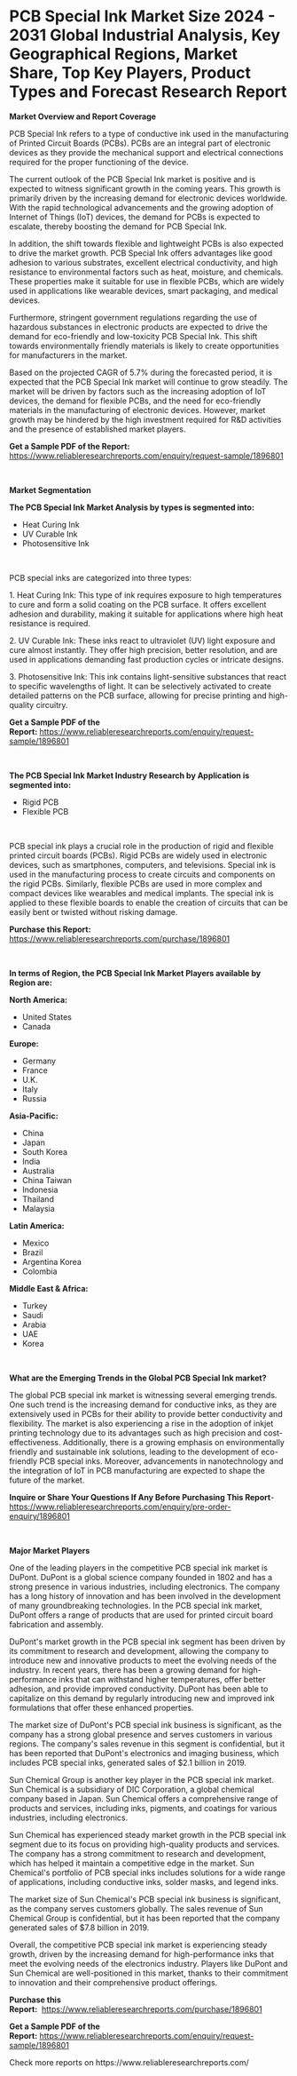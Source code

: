 <p><h1>PCB Special Ink Market Size 2024 - 2031 Global Industrial Analysis, Key Geographical Regions, Market Share, Top Key Players, Product Types and Forecast Research Report</h1></p><p><strong>Market Overview and Report Coverage</strong></p>
<p><p>PCB Special Ink refers to a type of conductive ink used in the manufacturing of Printed Circuit Boards (PCBs). PCBs are an integral part of electronic devices as they provide the mechanical support and electrical connections required for the proper functioning of the device.</p><p>The current outlook of the PCB Special Ink market is positive and is expected to witness significant growth in the coming years. This growth is primarily driven by the increasing demand for electronic devices worldwide. With the rapid technological advancements and the growing adoption of Internet of Things (IoT) devices, the demand for PCBs is expected to escalate, thereby boosting the demand for PCB Special Ink.</p><p>In addition, the shift towards flexible and lightweight PCBs is also expected to drive the market growth. PCB Special Ink offers advantages like good adhesion to various substrates, excellent electrical conductivity, and high resistance to environmental factors such as heat, moisture, and chemicals. These properties make it suitable for use in flexible PCBs, which are widely used in applications like wearable devices, smart packaging, and medical devices.</p><p>Furthermore, stringent government regulations regarding the use of hazardous substances in electronic products are expected to drive the demand for eco-friendly and low-toxicity PCB Special Ink. This shift towards environmentally friendly materials is likely to create opportunities for manufacturers in the market.</p><p>Based on the projected CAGR of 5.7% during the forecasted period, it is expected that the PCB Special Ink market will continue to grow steadily. The market will be driven by factors such as the increasing adoption of IoT devices, the demand for flexible PCBs, and the need for eco-friendly materials in the manufacturing of electronic devices. However, market growth may be hindered by the high investment required for R&D activities and the presence of established market players.</p></p>
<p><strong>Get a Sample PDF of the Report:</strong> <a href="https://www.reliableresearchreports.com/enquiry/request-sample/1896801">https://www.reliableresearchreports.com/enquiry/request-sample/1896801</a></p>
<p>&nbsp;</p>
<p><strong>Market Segmentation</strong></p>
<p><strong>The PCB Special Ink Market Analysis by types is segmented into:</strong></p>
<p><ul><li>Heat Curing Ink</li><li>UV Curable Ink</li><li>Photosensitive Ink</li></ul></p>
<p>&nbsp;</p>
<p><p>PCB special inks are categorized into three types: </p><p>1. Heat Curing Ink: This type of ink requires exposure to high temperatures to cure and form a solid coating on the PCB surface. It offers excellent adhesion and durability, making it suitable for applications where high heat resistance is required.</p><p>2. UV Curable Ink: These inks react to ultraviolet (UV) light exposure and cure almost instantly. They offer high precision, better resolution, and are used in applications demanding fast production cycles or intricate designs.</p><p>3. Photosensitive Ink: This ink contains light-sensitive substances that react to specific wavelengths of light. It can be selectively activated to create detailed patterns on the PCB surface, allowing for precise printing and high-quality circuitry.</p></p>
<p><strong>Get a Sample PDF of the Report:</strong>&nbsp;<a href="https://www.reliableresearchreports.com/enquiry/request-sample/1896801">https://www.reliableresearchreports.com/enquiry/request-sample/1896801</a></p>
<p>&nbsp;</p>
<p><strong>The PCB Special Ink Market Industry Research by Application is segmented into:</strong></p>
<p><ul><li>Rigid PCB</li><li>Flexible PCB</li></ul></p>
<p>&nbsp;</p>
<p><p>PCB special ink plays a crucial role in the production of rigid and flexible printed circuit boards (PCBs). Rigid PCBs are widely used in electronic devices, such as smartphones, computers, and televisions. Special ink is used in the manufacturing process to create circuits and components on the rigid PCBs. Similarly, flexible PCBs are used in more complex and compact devices like wearables and medical implants. The special ink is applied to these flexible boards to enable the creation of circuits that can be easily bent or twisted without risking damage.</p></p>
<p><strong>Purchase this Report:</strong>&nbsp; <a href="https://www.reliableresearchreports.com/purchase/1896801">https://www.reliableresearchreports.com/purchase/1896801</a></p>
<p>&nbsp;</p>
<p><strong>In terms of Region, the PCB Special Ink Market Players available by Region are:</strong></p>
<p>
    <p> <strong> North America: </strong>
        <ul>
            <li>United States</li>
            <li>Canada</li>
        </ul>
        </p> 
    <p> <strong> Europe: </strong>
        <ul>
            <li>Germany</li>
            <li>France</li>
            <li>U.K.</li>
            <li>Italy</li>
            <li>Russia</li>
        </ul>
        </p> 
    <p> <strong> Asia-Pacific: </strong>
        <ul>
            <li>China</li>
            <li>Japan</li>
            <li>South Korea</li>
            <li>India</li>
            <li>Australia</li>
            <li>China Taiwan</li>
            <li>Indonesia</li>
            <li>Thailand</li>
            <li>Malaysia</li>
        </ul>
        </p> 
    <p> <strong> Latin America: </strong>
        <ul>
            <li>Mexico</li>
            <li>Brazil</li>
            <li>Argentina Korea</li>
            <li>Colombia</li>
        </ul>
        </p> 
    <p> <strong> Middle East & Africa: </strong>
        <ul>
            <li>Turkey</li>
            <li>Saudi</li>
            <li>Arabia</li>
            <li>UAE</li>
            <li>Korea</li>
        </ul>
    </p>
    </p>
<p>&nbsp;</p>
<p><strong>What are the Emerging Trends in the Global PCB Special Ink market?</strong></p>
<p><p>The global PCB special ink market is witnessing several emerging trends. One such trend is the increasing demand for conductive inks, as they are extensively used in PCBs for their ability to provide better conductivity and flexibility. The market is also experiencing a rise in the adoption of inkjet printing technology due to its advantages such as high precision and cost-effectiveness. Additionally, there is a growing emphasis on environmentally friendly and sustainable ink solutions, leading to the development of eco-friendly PCB special inks. Moreover, advancements in nanotechnology and the integration of IoT in PCB manufacturing are expected to shape the future of the market.</p></p>
<p><strong>Inquire or Share Your Questions If Any Before Purchasing This Report</strong>- <a href="https://www.reliableresearchreports.com/enquiry/pre-order-enquiry/1896801">https://www.reliableresearchreports.com/enquiry/pre-order-enquiry/1896801</a></p>
<p>&nbsp;</p>
<p><strong>Major Market Players</strong></p>
<p><p>One of the leading players in the competitive PCB special ink market is DuPont. DuPont is a global science company founded in 1802 and has a strong presence in various industries, including electronics. The company has a long history of innovation and has been involved in the development of many groundbreaking technologies. In the PCB special ink market, DuPont offers a range of products that are used for printed circuit board fabrication and assembly.</p><p>DuPont's market growth in the PCB special ink segment has been driven by its commitment to research and development, allowing the company to introduce new and innovative products to meet the evolving needs of the industry. In recent years, there has been a growing demand for high-performance inks that can withstand higher temperatures, offer better adhesion, and provide improved conductivity. DuPont has been able to capitalize on this demand by regularly introducing new and improved ink formulations that offer these enhanced properties.</p><p>The market size of DuPont's PCB special ink business is significant, as the company has a strong global presence and serves customers in various regions. The company's sales revenue in this segment is confidential, but it has been reported that DuPont's electronics and imaging business, which includes PCB special inks, generated sales of $2.1 billion in 2019.</p><p>Sun Chemical Group is another key player in the PCB special ink market. Sun Chemical is a subsidiary of DIC Corporation, a global chemical company based in Japan. Sun Chemical offers a comprehensive range of products and services, including inks, pigments, and coatings for various industries, including electronics.</p><p>Sun Chemical has experienced steady market growth in the PCB special ink segment due to its focus on providing high-quality products and services. The company has a strong commitment to research and development, which has helped it maintain a competitive edge in the market. Sun Chemical's portfolio of PCB special inks includes solutions for a wide range of applications, including conductive inks, solder masks, and legend inks.</p><p>The market size of Sun Chemical's PCB special ink business is significant, as the company serves customers globally. The sales revenue of Sun Chemical Group is confidential, but it has been reported that the company generated sales of $7.8 billion in 2019.</p><p>Overall, the competitive PCB special ink market is experiencing steady growth, driven by the increasing demand for high-performance inks that meet the evolving needs of the electronics industry. Players like DuPont and Sun Chemical are well-positioned in this market, thanks to their commitment to innovation and their comprehensive product offerings.</p></p>
<p><strong>Purchase this Report:</strong>&nbsp;&nbsp;<a href="https://www.reliableresearchreports.com/purchase/1896801">https://www.reliableresearchreports.com/purchase/1896801</a></p>
<p></p>
<p><strong>Get a Sample PDF of the Report:</strong>&nbsp;<a href="https://www.reliableresearchreports.com/enquiry/request-sample/1896801">https://www.reliableresearchreports.com/enquiry/request-sample/1896801</a></p>
<p>Check more reports on https://www.reliableresearchreports.com/</p>